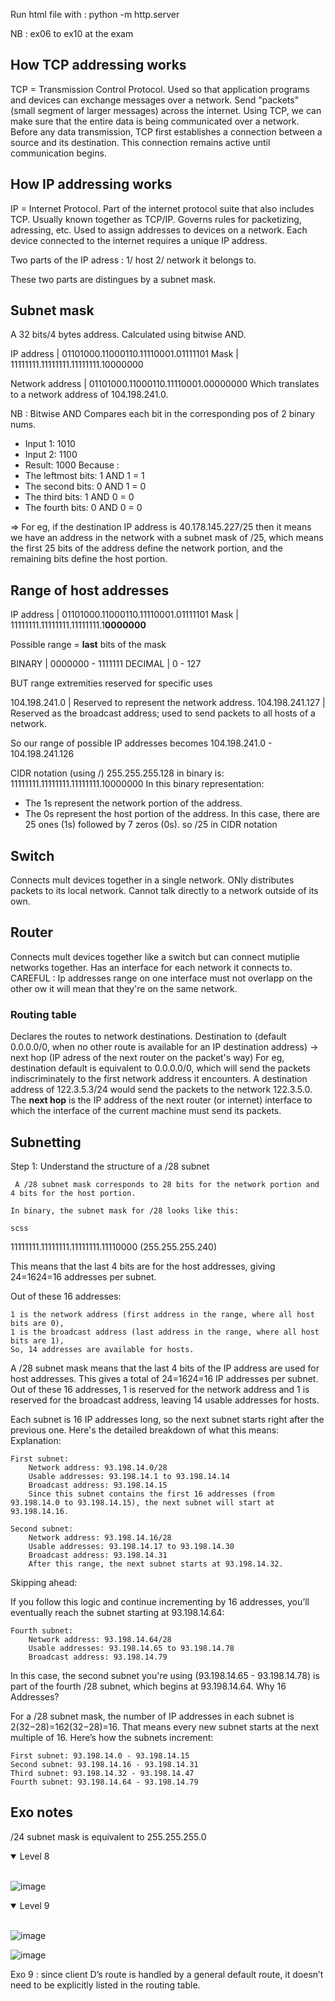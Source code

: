 
Run html file with : python -m http.server

NB : ex06 to ex10 at the exam

## How TCP addressing works

TCP = Transmission Control Protocol. Used so that application programs and devices can exchange messages over a network. Send "packets" (small segment of larger messages) across the internet.
Using TCP, we can make sure that the entire data is being communicated over a network. Before any data transmission, TCP first establishes a connection between a source and its destination. This connection remains active until communication begins. 

## How IP addressing works

IP = Internet Protocol. Part of the internet protocol suite that also includes TCP. Usually known together as TCP/IP. Governs rules for packetizing, adressing, etc. 
Used to assign addresses to devices on a network. Each device connected to the internet requires a unique IP address. 

Two parts of the IP adress : 1/ host 2/ network it belongs to.

These two parts are distingues by a subnet mask.

## Subnet mask

A 32 bits/4 bytes address. Calculated using bitwise AND. 

IP address | 01101000.11000110.11110001.01111101
Mask       | 11111111.11111111.11111111.10000000

Network address | 01101000.11000110.11110001.00000000
Which translates to a network address of 104.198.241.0.

NB : Bitwise AND
Compares each bit in the corresponding pos of 2 binary nums.
- Input 1: 1010
- Input 2: 1100
- Result: 1000
Because :
- The leftmost bits: 1 AND 1 = 1
- The second bits: 0 AND 1 = 0
- The third bits: 1 AND 0 = 0
- The fourth bits: 0 AND 0 = 0

=> For eg, if the destination IP address is 40.178.145.227/25 then it means we have an address in the network with a subnet mask of /25, which means the first 25 bits of the address define the network portion, and the remaining bits define the host portion.

## Range of host addresses

IP address | 01101000.11000110.11110001.01111101
Mask       | 11111111.11111111.11111111.1**0000000**

Possible range = **last** bits of the mask

BINARY  | 0000000 - 1111111
DECIMAL | 0 - 127

BUT range extremities reserved for specific uses

104.198.241.0   | Reserved to represent the network address.
104.198.241.127 | Reserved as the broadcast address; used to send packets to all hosts of a network.

So our range of possible IP addresses becomes 104.198.241.0 - 104.198.241.126

CIDR notation (using /)
255.255.255.128 in binary is:
11111111.11111111.11111111.10000000
In this binary representation:
- The 1s represent the network portion of the address.
- The 0s represent the host portion of the address.
In this case, there are 25 ones (1s) followed by 7 zeros (0s). so /25 in CIDR notation

## Switch

Connects mult devices together in a single network. ONly distributes packets to its local network. Cannot talk directly to a network outside of its own.

## Router

Connects mult devices together like a switch but can connect mutiplie networks together. Has an interface for each network it connects to. 
CAREFUL : Ip addresses range on one interface must not overlapp on the other ow it will mean that they're on the same network. 

### Routing table 

Declares the routes to network destinations. Destination to (default 0.0.0.0/0, when no other route is available for an IP destination address) -> next hop (IP adress of the next router on the packet's way)
For eg, destination default is equivalent to 0.0.0.0/0, which will send the packets indiscriminately to the first network address it encounters. A destination address of 122.3.5.3/24 would send the packets to the network 122.3.5.0.
The **next hop** is the IP address of the next router (or internet) interface to which the interface of the current machine must send its packets. 

## Subnetting

Step 1: Understand the structure of a /28 subnet

     A /28 subnet mask corresponds to 28 bits for the network portion and 4 bits for the host portion.

    In binary, the subnet mask for /28 looks like this:

    scss

11111111.11111111.11111111.11110000 (255.255.255.240)

This means that the last 4 bits are for the host addresses, giving 24=1624=16 addresses per subnet.

Out of these 16 addresses:

    1 is the network address (first address in the range, where all host bits are 0),
    1 is the broadcast address (last address in the range, where all host bits are 1),
    So, 14 addresses are available for hosts.

A /28 subnet mask means that the last 4 bits of the IP address are used for host addresses. This gives a total of 24=1624=16 IP addresses per subnet. Out of these 16 addresses, 1 is reserved for the network address and 1 is reserved for the broadcast address, leaving 14 usable addresses for hosts.

Each subnet is 16 IP addresses long, so the next subnet starts right after the previous one. Here's the detailed breakdown of what this means:
Explanation:

    First subnet:
        Network address: 93.198.14.0/28
        Usable addresses: 93.198.14.1 to 93.198.14.14
        Broadcast address: 93.198.14.15
        Since this subnet contains the first 16 addresses (from 93.198.14.0 to 93.198.14.15), the next subnet will start at 93.198.14.16.

    Second subnet:
        Network address: 93.198.14.16/28
        Usable addresses: 93.198.14.17 to 93.198.14.30
        Broadcast address: 93.198.14.31
        After this range, the next subnet starts at 93.198.14.32.

Skipping ahead:

If you follow this logic and continue incrementing by 16 addresses, you’ll eventually reach the subnet starting at 93.198.14.64:

    Fourth subnet:
        Network address: 93.198.14.64/28
        Usable addresses: 93.198.14.65 to 93.198.14.78
        Broadcast address: 93.198.14.79

In this case, the second subnet you're using (93.198.14.65 - 93.198.14.78) is part of the fourth /28 subnet, which begins at 93.198.14.64.
Why 16 Addresses?

For a /28 subnet mask, the number of IP addresses in each subnet is 2(32−28)=162(32−28)=16. That means every new subnet starts at the next multiple of 16. Here’s how the subnets increment:

    First subnet: 93.198.14.0 - 93.198.14.15
    Second subnet: 93.198.14.16 - 93.198.14.31
    Third subnet: 93.198.14.32 - 93.198.14.47
    Fourth subnet: 93.198.14.64 - 93.198.14.79
## Exo notes

/24 subnet mask is equivalent to 255.255.255.0

<details open>
<summary>Level 8</summary>
<br>
     
![image](https://github.com/user-attachments/assets/12736457-1fab-4162-889f-78f22d647585)

</details>

<details open>
<summary>Level 9</summary>
<br>

![image](https://github.com/user-attachments/assets/688c66d0-2918-45ff-9d3e-862073d477f8)

![image](https://github.com/user-attachments/assets/b3fcdc92-33a5-41f5-8914-9e3433b746e4)


</details>



Exo 9 : since client D’s route is handled by a general default route, it doesn’t need to be explicitly listed in the routing table.


